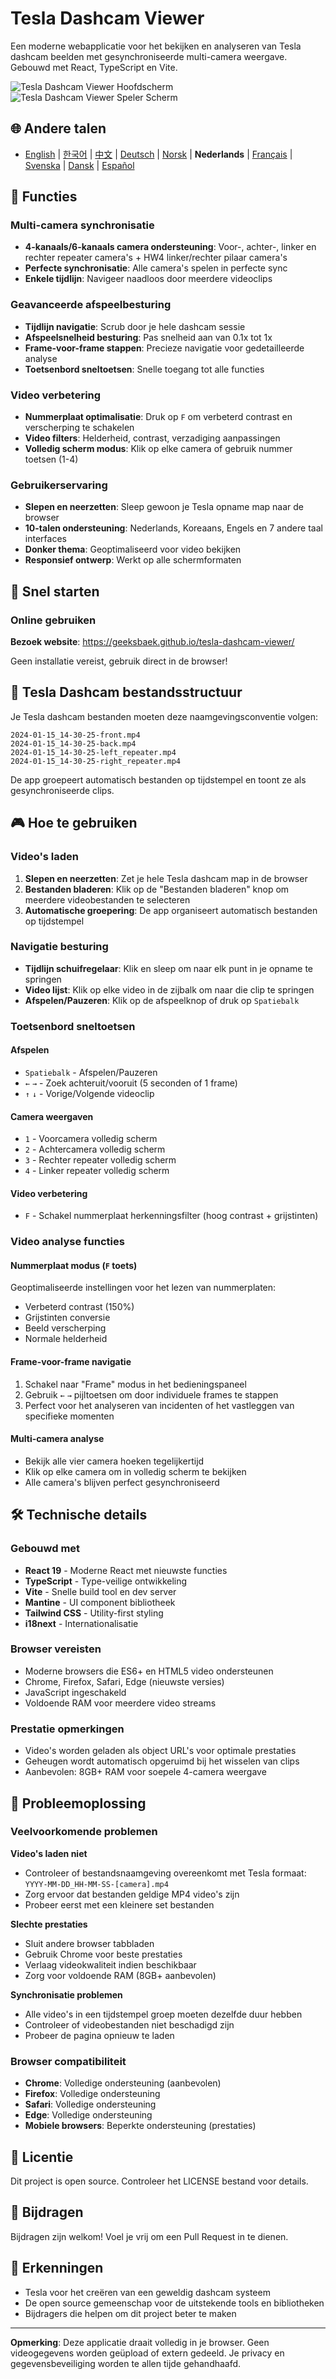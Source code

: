 # Tesla Dashcam Viewer

Een moderne webapplicatie voor het bekijken en analyseren van Tesla dashcam beelden met gesynchroniseerde multi-camera weergave. Gebouwd met React, TypeScript en Vite.

![Tesla Dashcam Viewer Hoofdscherm](../images/screenshot-main.png)
![Tesla Dashcam Viewer Speler Scherm](../images/screenshot-player.png)

## 🌐 Andere talen
- [English](docs/README.en.md) | [한국어](../README.md) | [中文](docs/README.zh.md) | [Deutsch](docs/README.de.md) | [Norsk](docs/README.nb.md) | **Nederlands** | [Français](docs/README.fr.md) | [Svenska](docs/README.sv.md) | [Dansk](docs/README.da.md) | [Español](docs/README.es.md)

## 🚗 Functies

### Multi-camera synchronisatie
- **4-kanaals/6-kanaals camera ondersteuning**: Voor-, achter-, linker en rechter repeater camera's + HW4 linker/rechter pilaar camera's
- **Perfecte synchronisatie**: Alle camera's spelen in perfecte sync
- **Enkele tijdlijn**: Navigeer naadloos door meerdere videoclips

### Geavanceerde afspeelbesturing
- **Tijdlijn navigatie**: Scrub door je hele dashcam sessie
- **Afspeelsnelheid besturing**: Pas snelheid aan van 0.1x tot 1x
- **Frame-voor-frame stappen**: Precieze navigatie voor gedetailleerde analyse
- **Toetsenbord sneltoetsen**: Snelle toegang tot alle functies

### Video verbetering
- **Nummerplaat optimalisatie**: Druk op `F` om verbeterd contrast en verscherping te schakelen
- **Video filters**: Helderheid, contrast, verzadiging aanpassingen
- **Volledig scherm modus**: Klik op elke camera of gebruik nummer toetsen (1-4)

### Gebruikerservaring
- **Slepen en neerzetten**: Sleep gewoon je Tesla opname map naar de browser
- **10-talen ondersteuning**: Nederlands, Koreaans, Engels en 7 andere taal interfaces
- **Donker thema**: Geoptimaliseerd voor video bekijken
- **Responsief ontwerp**: Werkt op alle schermformaten

## 🎯 Snel starten

### Online gebruiken

**Bezoek website**: https://geeksbaek.github.io/tesla-dashcam-viewer/

Geen installatie vereist, gebruik direct in de browser!

## 📁 Tesla Dashcam bestandsstructuur

Je Tesla dashcam bestanden moeten deze naamgevingsconventie volgen:
```
2024-01-15_14-30-25-front.mp4
2024-01-15_14-30-25-back.mp4
2024-01-15_14-30-25-left_repeater.mp4
2024-01-15_14-30-25-right_repeater.mp4
```

De app groepeert automatisch bestanden op tijdstempel en toont ze als gesynchroniseerde clips.

## 🎮 Hoe te gebruiken

### Video's laden
1. **Slepen en neerzetten**: Zet je hele Tesla dashcam map in de browser
2. **Bestanden bladeren**: Klik op de "Bestanden bladeren" knop om meerdere videobestanden te selecteren
3. **Automatische groepering**: De app organiseert automatisch bestanden op tijdstempel

### Navigatie besturing
- **Tijdlijn schuifregelaar**: Klik en sleep om naar elk punt in je opname te springen
- **Video lijst**: Klik op elke video in de zijbalk om naar die clip te springen
- **Afspelen/Pauzeren**: Klik op de afspeelknop of druk op `Spatiebalk`

### Toetsenbord sneltoetsen

#### Afspelen
- `Spatiebalk` - Afspelen/Pauzeren
- `←` `→` - Zoek achteruit/vooruit (5 seconden of 1 frame)
- `↑` `↓` - Vorige/Volgende videoclip

#### Camera weergaven
- `1` - Voorcamera volledig scherm
- `2` - Achtercamera volledig scherm
- `3` - Rechter repeater volledig scherm
- `4` - Linker repeater volledig scherm

#### Video verbetering
- `F` - Schakel nummerplaat herkenningsfilter (hoog contrast + grijstinten)

### Video analyse functies

#### Nummerplaat modus (`F` toets)
Geoptimaliseerde instellingen voor het lezen van nummerplaten:
- Verbeterd contrast (150%)
- Grijstinten conversie
- Beeld verscherping
- Normale helderheid

#### Frame-voor-frame navigatie
1. Schakel naar "Frame" modus in het bedieningspaneel
2. Gebruik `←` `→` pijltoetsen om door individuele frames te stappen
3. Perfect voor het analyseren van incidenten of het vastleggen van specifieke momenten

#### Multi-camera analyse
- Bekijk alle vier camera hoeken tegelijkertijd
- Klik op elke camera om in volledig scherm te bekijken
- Alle camera's blijven perfect gesynchroniseerd

## 🛠️ Technische details

### Gebouwd met
- **React 19** - Moderne React met nieuwste functies
- **TypeScript** - Type-veilige ontwikkeling
- **Vite** - Snelle build tool en dev server
- **Mantine** - UI component bibliotheek
- **Tailwind CSS** - Utility-first styling
- **i18next** - Internationalisatie

### Browser vereisten
- Moderne browsers die ES6+ en HTML5 video ondersteunen
- Chrome, Firefox, Safari, Edge (nieuwste versies)
- JavaScript ingeschakeld
- Voldoende RAM voor meerdere video streams

### Prestatie opmerkingen
- Video's worden geladen als object URL's voor optimale prestaties
- Geheugen wordt automatisch opgeruimd bij het wisselen van clips
- Aanbevolen: 8GB+ RAM voor soepele 4-camera weergave

## 🐛 Probleemoplossing

### Veelvoorkomende problemen

**Video's laden niet**
- Controleer of bestandsnaamgeving overeenkomt met Tesla formaat: `YYYY-MM-DD_HH-MM-SS-[camera].mp4`
- Zorg ervoor dat bestanden geldige MP4 video's zijn
- Probeer eerst met een kleinere set bestanden

**Slechte prestaties**
- Sluit andere browser tabbladen
- Gebruik Chrome voor beste prestaties
- Verlaag videokwaliteit indien beschikbaar
- Zorg voor voldoende RAM (8GB+ aanbevolen)

**Synchronisatie problemen**
- Alle video's in een tijdstempel groep moeten dezelfde duur hebben
- Controleer of videobestanden niet beschadigd zijn
- Probeer de pagina opnieuw te laden

### Browser compatibiliteit
- **Chrome**: Volledige ondersteuning (aanbevolen)
- **Firefox**: Volledige ondersteuning
- **Safari**: Volledige ondersteuning
- **Edge**: Volledige ondersteuning
- **Mobiele browsers**: Beperkte ondersteuning (prestaties)

## 📄 Licentie

Dit project is open source. Controleer het LICENSE bestand voor details.

## 🤝 Bijdragen

Bijdragen zijn welkom! Voel je vrij om een Pull Request in te dienen.

## 🙏 Erkenningen

- Tesla voor het creëren van een geweldig dashcam systeem
- De open source gemeenschap voor de uitstekende tools en bibliotheken
- Bijdragers die helpen om dit project beter te maken

---

**Opmerking**: Deze applicatie draait volledig in je browser. Geen videogegevens worden geüpload of extern gedeeld. Je privacy en gegevensbeveiliging worden te allen tijde gehandhaafd.